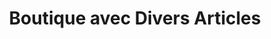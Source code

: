 ---
title: "Boutique avec Divers Articles"
url: /nzerekore/boutique-avec-divers-articles-9/
shop: commodité
---